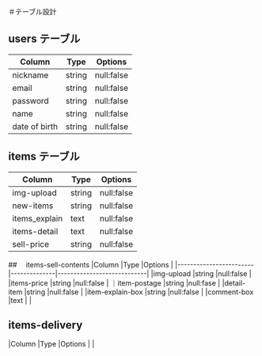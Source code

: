 ＃テーブル設計

## users テーブル

|Column                 |Type          |Options                     |
|-----------------------|--------------|----------------------------|
|nickname               |string        |null:false                  |
|email                  |string        |null:false                  |
|password               |string        |null:false                  |
|name                   |string        |null:false                  |
|date of birth          |string        |null:false                  |

## items テーブル

|Column                  |Type          |Options                     |
|------------------------|--------------|----------------------------|
|img-upload              |string        |null:false                  |
|new-items               |string        |null:false                  |
|items_explain           |text          |null:false                  |
|items-detail            |text          |null:false                  |
|sell-price              |string        |null:false                  |

##　 items-sell-contents
|Column                  |Type          |Options                     |
|------------------------|--------------|----------------------------|
|img-upload              |string        |null:false                  |
|items-price             |string        |null:false                  |
｜item-postage            |string       |null:fase                   |
|detail-item              |string       |null:false                  |
|item-explain-box         |string       |null:false                  |
|comment-box              |text         |                           |

## items-delivery
|Column                   |Type          |Options                     |
|